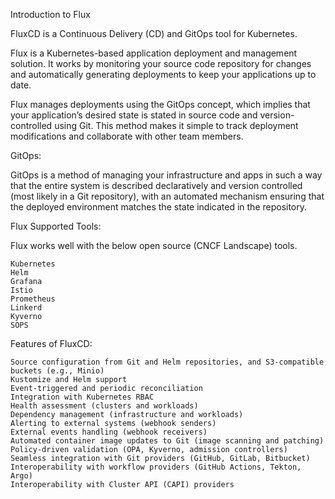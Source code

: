 Introduction to Flux

FluxCD is a Continuous Delivery (CD) and GitOps tool for Kubernetes.

Flux is a Kubernetes-based application deployment and management solution. It works by monitoring your source code repository for changes and automatically generating deployments to keep your applications up to date.

Flux manages deployments using the GitOps concept, which implies that your application’s desired state is stated in source code and version-controlled using Git. This method makes it simple to track deployment modifications and collaborate with other team members.

GitOps:

GitOps is a method of managing your infrastructure and apps in such a way that the entire system is described declaratively and version controlled (most likely in a Git repository), with an automated mechanism ensuring that the deployed environment matches the state indicated in the repository.

Flux Supported Tools:

Flux works well with the below open source (CNCF Landscape) tools.

    Kubernetes
    Helm
    Grafana
    Istio
    Prometheus
    Linkerd
    Kyverno
    SOPS

Features of FluxCD:

    Source configuration from Git and Helm repositories, and S3-compatible buckets (e.g., Minio)
    Kustomize and Helm support
    Event-triggered and periodic reconciliation
    Integration with Kubernetes RBAC
    Health assessment (clusters and workloads)
    Dependency management (infrastructure and workloads)
    Alerting to external systems (webhook senders)
    External events handling (webhook receivers)
    Automated container image updates to Git (image scanning and patching)
    Policy-driven validation (OPA, Kyverno, admission controllers)
    Seamless integration with Git providers (GitHub, GitLab, Bitbucket)
    Interoperability with workflow providers (GitHub Actions, Tekton, Argo)
    Interoperability with Cluster API (CAPI) providers